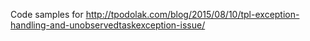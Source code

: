 Code samples for http://tpodolak.com/blog/2015/08/10/tpl-exception-handling-and-unobservedtaskexception-issue/
